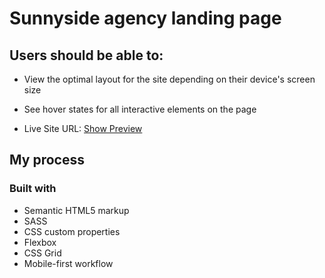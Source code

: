 # Sunnyside agency landing page

## Users should be able to:

- View the optimal layout for the site depending on their device's screen size
- See hover states for all interactive elements on the page

- Live Site URL: [Show Preview](https://7codo.github.io/sunnyside-agency-landing-page/)

## My process

### Built with

- Semantic HTML5 markup
- SASS
- CSS custom properties
- Flexbox
- CSS Grid
- Mobile-first workflow
